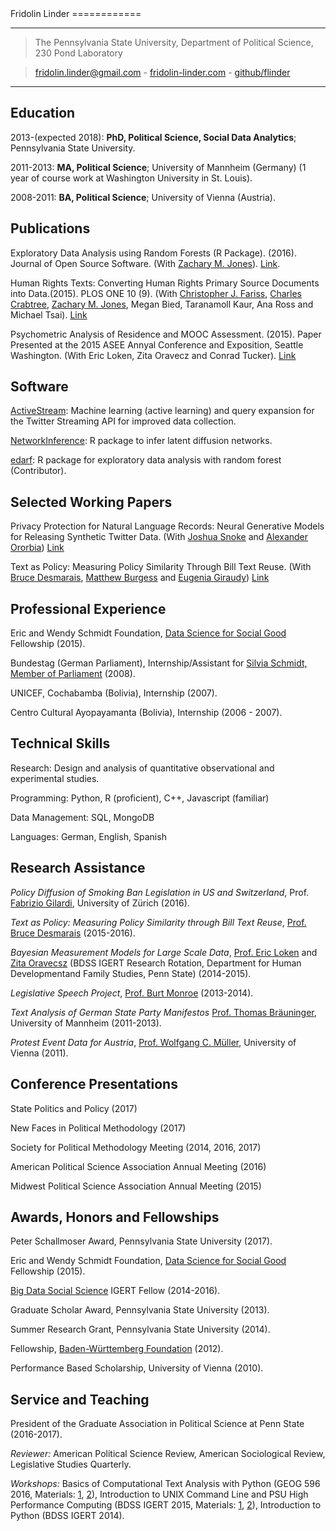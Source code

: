 <div id="cv_div">
Fridolin Linder 
============

----

> The Pennsylvania State University, Department of Political Science, 230 Pond Laboratory

> [fridolin.linder@gmail.com](mailto:fridolin.linder@gmail.com) - [fridolin-linder.com](http://fridolin-linder.com) - [github/flinder](https://github.com/flinder)

----

Education
---------

2013-(expected 2018):   **PhD, Political Science, Social Data Analytics**; Pennsylvania State University.

2011-2013:   **MA, Political Science**; University of Mannheim (Germany) (1 year of course work at Washington University in St. Louis).

2008-2011:   **BA, Political Science**; University of Vienna (Austria).


Publications
----------
Exploratory Data Analysis using Random Forests (R Package). (2016). Journal of
Open Source Software. (With [Zachary M. Jones](http://zmjones.com)).
[Link](http://joss.theoj.org/papers/d29df349c8450ef958c0fde5bf164371).

Human Rights Texts: Converting Human Rights Primary Source Documents into
Data.(2015). PLOS ONE 10 (9). (With [Christopher J. Fariss](http://cfariss.com/),
[Charles Crabtree](http://charlescrabtree.com), [Zachary M. Jones](http://zmjones.com),
Megan Bied, Taranamoll Kaur, Ana Ross and Michael Tsai).
[Link](http://journals.plos.org/plosone/article?id=10.1371/journal.pone.0138935)

Psychometric Analysis of Residence and MOOC Assessment. (2015). Paper Presented
at the 2015 ASEE Annyal Conference and Exposition, Seattle Washington. (With Eric
Loken, Zita Oravecz and Conrad Tucker).
[Link](https://peer.asee.org/psychometric-analysis-of-residence-and-mooc-assessments)

Software
----------
[ActiveStream](https://github.com/flinder/active_stream): Machine learning (active learning) and query expansion for the Twitter Streaming API for improved data collection.

[NetworkInference](https://github.com/flinder/NetworkInference): R package to infer latent diffusion networks.

[edarf](https://github.com/zmjones/edarf): R package for exploratory data analysis with random forest (Contributor).


Selected Working Papers
----------

Privacy Protection for Natural Language Records: Neural Generative Models for Releasing Synthetic Twitter Data. (With [Joshua Snoke](http://stat.psu.edu/people/jvs140@psu.edu) and [Alexander Ororbia](http://www.personal.psu.edu/ago109/)) [Link](https://arxiv.org/abs/1606.01151)

Text as Policy: Measuring Policy Similarity Through Bill Text Reuse. (With [Bruce Desmarais](http://brucedesmarais.com/), [Matthew Burgess](https://scholar.google.com/citations?user=BJFgS_oAAAAJ&hl=en) and [Eugenia Giraudy](https://scholar.google.com/citations?user=GNwyyrsAAAAJ&hl=e://scholar.google.com/citations?user=GNwyyrsAAAAJ&hl=en)) [Link](https://papers.ssrn.com/sol3/papers.cfm?abstract_id=2812607)


Professional Experience
----------

Eric and Wendy Schmidt Foundation, [Data Science for Social Good](http://dssg.io) 
Fellowship (2015).

Bundestag (German Parliament), Internship/Assistant for [Silvia Schmidt, Member of Parliament](http://www.spdfraktion.de/abgeordnete/schmidt-eisleben?wp=17) (2008).

UNICEF, Cochabamba (Bolivia), Internship (2007).

Centro Cultural Ayopayamanta (Bolivia), Internship (2006 - 2007).


Technical Skills
---------------

Research: Design and analysis of quantitative observational and experimental studies.

Programming:  Python, R (proficient), C++, Javascript (familiar)

Data Management: SQL, MongoDB

Languages: German, English, Spanish 


Research Assistance
----------

*Policy Diffusion of Smoking Ban Legislation in US and Switzerland*, Prof.
[Fabrizio Gilardi](http://www.fabriziogilardi.org/), University of Zürich (2016).

*Text as Policy: Measuring Policy Similarity through Bill Text Reuse*, 
[Prof. Bruce Desmarais](http://sites.psu.edu/desmaraisgroup/) (2015-2016).

*Bayesian Measurement Models for Large Scale Data*, [Prof. Eric Loken](http://hhd.psu.edu/hdfs/directory/bio.aspx?id=149) and [Zita Oravecsz](http://www.cogsci.uci.edu/~zoravecz/bayes/index.php?site=BOUM) (BDSS IGERT Research Rotation, Department for Human Developmentand Family Studies, Penn State) (2014-2015).

*Legislative Speech Project*, [Prof. Burt Monroe](http://polisci.la.psu.edu/people/blm24) (2013-2014).

*Text Analysis of German State Party Manifestos* [Prof. Thomas Bräuninger](http://www.tbraeuninger.de/), University of Mannheim (2011-2013).

*Protest Event Data for Austria*, [Prof. Wolfgang C. Müller](https://scholar.google.com/citations?user=9MttMt8AAAAJ&hl=en), University of Vienna (2011).


Conference Presentations
--------------------

State Politics and Policy (2017)

New Faces in Political Methodology (2017)

Society for Political Methodology Meeting (2014, 2016, 2017)

American Political Science Association Annual Meeting (2016)

Midwest Political Science Association Annual Meeting (2015)


Awards, Honors and Fellowships
-----------------------------

Peter Schallmoser Award, Pennsylvania State University (2017).

Eric and Wendy Schmidt Foundation, [Data Science for Social Good](http://dssg.io) 
Fellowship (2015).

[Big Data Social Science](http://bdss.psu.edu/) IGERT Fellow (2014-2016).

Graduate Scholar Award, Pennsylvania State University (2013).

Summer Research Grant, Pennsylvania State University (2014).

Fellowship, <a href="http://www.bw-stipendium.de/en/home.html">Baden-Württemberg Foundation</a> (2012).

Performance Based Scholarship, University of Vienna (2010).

Service and Teaching
-------------------

President of the Graduate Association in Political Science at Penn State (2016-2017).

*Reviewer:* American Political Science Review, American Sociological Review, Legislative Studies Quarterly.

*Workshops:* Basics of Computational Text Analysis with Python (GEOG 596 2016, Materials: [1](http://fridolin-linder.com/2016/03/24/intro-to-text-analysis.html), [2](https://github.com/flinder/text_analysis_tutorial)), Introduction to UNIX Command Line and PSU High Performance Computing (BDSS IGERT 2015, Materials: [1](http://fridolin-linder.com/2015/12/03/psu-hpc-cheatsheet.html), [2](http://fridolin-linder.com/2015/12/02/commandline-cheatsheet.html)), Introduction to Python (BDSS IGERT 2014).
</div>
